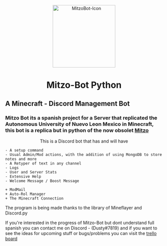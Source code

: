 <p align="center">
  <img width="200" src="https://cdn.discordapp.com/icons/819284631601414156/a_624ea0de7226e953f2a92179e65735b7.webp?size=96" alt="MitzoBot-Icon">
</p>

<h1 align="center"> Mitzo-Bot Python </h1>
  
## A Minecraft - Discord Management Bot

### Mitzo Bot its a spanish project for a Server that replicated the Autonomous University of Nuevo Leon Mexico in Minecraft, this bot is a replica but in python of the now obsolet [Mitzo](https://github.com/TrapntDusty/mitzobot)

<p align="center">
    This is a Discord bot that has and will have
</p>

```
- A setup command
- Usual Admin/Mod actions, with the addition of using MongoDB to store notes and more
- A Retyper of text in any channel
- Logs 
- User and Server Stats
- Extensive Help
- Welcome Message / Boost Message

+ ModMail
+ Auto-Rol Manager
+ The Minecraft Connection
```

The program is being made thanks to the library of Mineflayer and Discord.py

If you're interested in the progress of Mitzo-Bot but dont understand full spanish you can contact me on Discord - (Dusty#7819)
and if you want to see the ideas for upcoming stuff or bugs/problems you can visit the [trello board](https://trello.com/b/WZxtzIov/drifter-re)